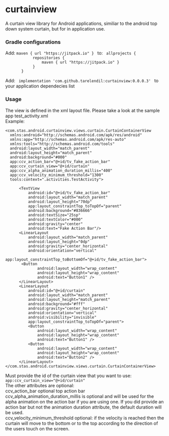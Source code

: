 # curtainview
A curtain view library for Android applications, similiar to the android top down system curtain, but for in application use.

<h3><b>Gradle configurations</b></h3>
<p>Add: 
<code>maven { url "https://jitpack.io" } </code>
to:
   <code> allprojects {
            repositories {    
                maven { url "https://jitpack.io" }
            }
       }
   </code><br>
Add:
    <code> implementation 'com.github.tarelendil:curtainview:0.0.0.3' </code>
    to your application dependecies list
    </p>
 <h3><b>Usage</b></h3>
  The view is defined in the xml layout file.
  Please take a look at the sample app test_activity.xml
  <br>Example:<br>
  
  ```
<com.stas.android.curtainview.views.curtain.CurtainContainerView 
    xmlns:android="http://schemas.android.com/apk/res/android"
    xmlns:app="http://schemas.android.com/apk/res-auto"
    xmlns:tools="http://schemas.android.com/tools"
    android:layout_width="match_parent"
    android:layout_height="match_parent"
    android:background="#000"
    app:ccv_action_bar="@+id/tv_fake_action_bar"
    app:ccv_curtain_view="@+id/curtain"
    app:ccv_alpha_animation_duration_millis="400"
    app:ccv_velocity_minimum_threshold="1300"
    tools:context=".activities.TestActivity">
    
        <TextView
            android:id="@+id/tv_fake_action_bar"
            android:layout_width="match_parent"
            android:layout_height="70dp"
            app:layout_constraintTop_toTopOf="parent"
            android:background="#836666"
            android:textSize="25sp"
            android:textColor="#000"
            android:gravity="center"
            android:text="Fake Action Bar"/>
        <LinearLayout
            android:layout_width="match_parent"
            android:layout_height="0dp"
            android:gravity="center_horizontal"
            android:orientation="vertical"
            app:layout_constraintTop_toBottomOf="@+id/tv_fake_action_bar">
         <Button
                android:layout_width="wrap_content"
                android:layout_height="wrap_content"
                android:text="Button1" />
        </LinearLayout>
        <LinearLayout
            android:id="@+id/curtain"
            android:layout_width="match_parent"
            android:layout_height="match_parent"
            android:background="#fff"
            android:gravity="center_horizontal"
            android:orientation="vertical"
            android:visibility="invisible"
            app:layout_constraintTop_toTopOf="parent">
            <Button
                android:layout_width="wrap_content"
                android:layout_height="wrap_content"
                android:text="Button1" />
            <Button
                android:layout_width="wrap_content"
                android:layout_height="wrap_content"
                android:text="Button2" />
        </LinearLayout>    
</com.stas.android.curtainview.views.curtain.CurtainContainerView>

```

<p> Must provide the id of the curtain view that you want to use: <code> app:ccv_curtain_view="@+id/curtain"</code><br>
 The other attributes are optional:<br>
 ccv_action_bar optional top action bar<br>
 ccv_alpha_animation_duration_millis is optional and will be used for the alpha animation on the action bar if you are using one. If you  did provide an action bar but not the animation duration attribute, the default duration will be used.<br>
 ccv_velocity_minimum_threshold optional: if the velocity is reached then the curtain will move to the bottom or to the top according to the direction of the users touch on the screen.
  </p>
